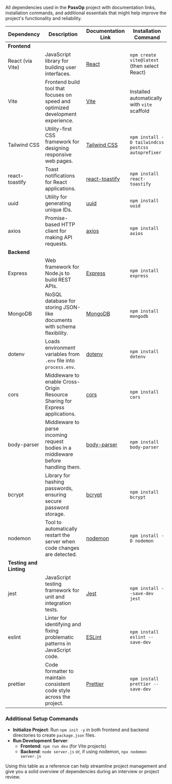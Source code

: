 All dependencies used in the **PassOp** project with documentation links, installation commands, and additional essentials that might help improve the project's functionality and reliability. 

| **Dependency**            | **Description**                                                                                             | **Documentation Link**                                              | **Installation Command**                              |
|---------------------------|-------------------------------------------------------------------------------------------------------------|---------------------------------------------------------------------|------------------------------------------------------|
| **Frontend**              |                                                                                                             |                                                                     |                                                      |
| React (via Vite)          | JavaScript library for building user interfaces.                                                           | [React](https://reactjs.org/docs/getting-started.html)              | `npm create vite@latest` (then select React)         |
| Vite                      | Frontend build tool that focuses on speed and optimized development experience.                            | [Vite](https://vitejs.dev/guide/)                                   | Installed automatically with `vite` scaffold         |
| Tailwind CSS              | Utility-first CSS framework for designing responsive web pages.                                            | [Tailwind CSS](https://tailwindcss.com/docs)                        | `npm install -D tailwindcss postcss autoprefixer`    |
| react-toastify            | Toast notifications for React applications.                                                                | [react-toastify](https://www.npmjs.com/package/react-toastify) | `npm install react-toastify`                        |
| uuid                      | Utility for generating unique IDs.                                                                         | [uuid](https://www.npmjs.com/package/uuid)                          | `npm install uuid`                                   |
| axios                     | Promise-based HTTP client for making API requests.                                                         | [axios](https://axios-http.com/docs/intro)                          | `npm install axios`                                  |
| **Backend**               |                                                                                                             |                                                                     |                                                      |
| Express                   | Web framework for Node.js to build REST APIs.                                                              | [Express](https://expressjs.com/)                                   | `npm install express`                                |
| MongoDB                   | NoSQL database for storing JSON-like documents with schema flexibility.                                    | [MongoDB](https://www.npmjs.com/package/mongodb/)                            | `npm install mongodb`                                |
| dotenv                    | Loads environment variables from `.env` file into `process.env`.                                           | [dotenv](https://github.com/motdotla/dotenv#readme)                 | `npm install dotenv`                                 |
| cors                      | Middleware to enable Cross-Origin Resource Sharing for Express applications.                               | [cors](https://expressjs.com/en/resources/middleware/cors.html)     | `npm install cors`                                   |
| body-parser               | Middleware to parse incoming request bodies in a middleware before handling them.                          | [body-parser](https://www.npmjs.com/package/body-parser)            | `npm install body-parser`                            |
| bcrypt                    | Library for hashing passwords, ensuring secure password storage.                                           | [bcrypt](https://www.npmjs.com/package/bcrypt)                      | `npm install bcrypt`                                 |
| nodemon                   | Tool to automatically restart the server when code changes are detected.                                   | [nodemon](https://www.npmjs.com/package/nodemon)                    | `npm install -D nodemon`                             |
| **Testing and Linting**   |                                                                                                             |                                                                     |                                                      |
| jest                      | JavaScript testing framework for unit and integration tests.                                               | [Jest](https://jestjs.io/docs/getting-started)                      | `npm install --save-dev jest`                        |
| eslint                    | Linter for identifying and fixing problematic patterns in JavaScript code.                                 | [ESLint](https://eslint.org/docs/user-guide/getting-started)        | `npm install eslint --save-dev`                      |
| prettier                  | Code formatter to maintain consistent code style across the project.                                       | [Prettier](https://prettier.io/docs/en/index.html)                  | `npm install prettier --save-dev`                    |

### Additional Setup Commands

- **Initialize Project**: Run `npm init -y` in both frontend and backend directories to create `package.json` files.
- **Run Development Server**:
  - **Frontend**: `npm run dev` (for Vite projects)
  - **Backend**: `node server.js` or, if using nodemon, `npx nodemon server.js`

Using this table as a reference can help streamline project management and give you a solid overview of dependencies during an interview or project review.